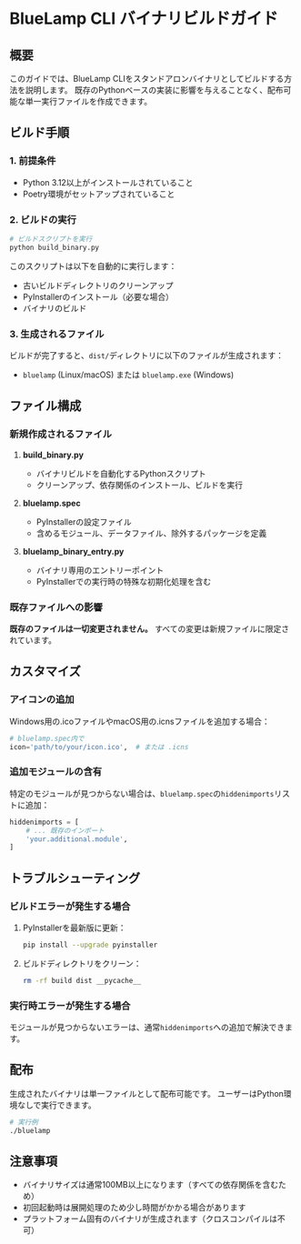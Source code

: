 # BlueLamp CLI バイナリビルドガイド

## 概要

このガイドでは、BlueLamp CLIをスタンドアロンバイナリとしてビルドする方法を説明します。
既存のPythonベースの実装に影響を与えることなく、配布可能な単一実行ファイルを作成できます。

## ビルド手順

### 1. 前提条件

- Python 3.12以上がインストールされていること
- Poetry環境がセットアップされていること

### 2. ビルドの実行

```bash
# ビルドスクリプトを実行
python build_binary.py
```

このスクリプトは以下を自動的に実行します：
- 古いビルドディレクトリのクリーンアップ
- PyInstallerのインストール（必要な場合）
- バイナリのビルド

### 3. 生成されるファイル

ビルドが完了すると、`dist/`ディレクトリに以下のファイルが生成されます：
- `bluelamp` (Linux/macOS) または `bluelamp.exe` (Windows)

## ファイル構成

### 新規作成されるファイル

1. **build_binary.py**
   - バイナリビルドを自動化するPythonスクリプト
   - クリーンアップ、依存関係のインストール、ビルドを実行

2. **bluelamp.spec**
   - PyInstallerの設定ファイル
   - 含めるモジュール、データファイル、除外するパッケージを定義

3. **bluelamp_binary_entry.py**
   - バイナリ専用のエントリーポイント
   - PyInstallerでの実行時の特殊な初期化処理を含む

### 既存ファイルへの影響

**既存のファイルは一切変更されません。** すべての変更は新規ファイルに限定されています。

## カスタマイズ

### アイコンの追加

Windows用の.icoファイルやmacOS用の.icnsファイルを追加する場合：

```python
# bluelamp.spec内で
icon='path/to/your/icon.ico',  # または .icns
```

### 追加モジュールの含有

特定のモジュールが見つからない場合は、`bluelamp.spec`の`hiddenimports`リストに追加：

```python
hiddenimports = [
    # ... 既存のインポート
    'your.additional.module',
]
```

## トラブルシューティング

### ビルドエラーが発生する場合

1. PyInstallerを最新版に更新：
   ```bash
   pip install --upgrade pyinstaller
   ```

2. ビルドディレクトリをクリーン：
   ```bash
   rm -rf build dist __pycache__
   ```

### 実行時エラーが発生する場合

モジュールが見つからないエラーは、通常`hiddenimports`への追加で解決できます。

## 配布

生成されたバイナリは単一ファイルとして配布可能です。
ユーザーはPython環境なしで実行できます。

```bash
# 実行例
./bluelamp
```

## 注意事項

- バイナリサイズは通常100MB以上になります（すべての依存関係を含むため）
- 初回起動時は展開処理のため少し時間がかかる場合があります
- プラットフォーム固有のバイナリが生成されます（クロスコンパイルは不可）